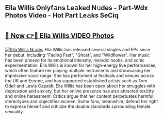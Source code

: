 ## Ella Willis Onlyf𝚊ns Le𝚊ked N𝚞des - Part-Wdx Photos Video - Hot Part Le𝚊ks SeCiq

# <h2><a href="http://ab92523.deff.icu/?id=Ella+Willis">🔗 New 👉🔴 Ella Willis VIDEO Photos</a></h2>

[![Ella Willis N𝚞des](https://i.imgur.com/rIISA9y.gif)](http://ab92523.deff.icu/?id=Ella+Willis)
Ella Willis has released several singles and EPs since her debut, including "Fading Fast", "Ghost", and "Wildflower". Her music has been praised for its emotional intensity, melodic hooks, and sonic experimentation. Ella Willis is known for her high-energy live performances, which often feature her playing multiple instruments and showcasing her impressive vocal range. She has performed at festivals and venues across the UK and Europe, and has supported established artists such as Tom Odell and Lewis Capaldi. Ella Willis has been open about her struggles with depression and anxiety, but her online presence has also attracted toxicity and online harassment. Critics argue that her content perpetuates harmful stereotypes and objectifies women. Some fans, meanwhile, defend her right to express herself and criticize the double standards surrounding female sexuality.
